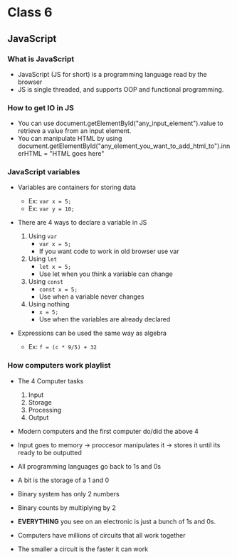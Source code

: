 # Class 6

## JavaScript

### What is JavaScript

- JavaScript (JS for short) is a programming language read by the browser
- JS is single threaded, and supports OOP and functional programming.

### How to get IO in JS

- You can use document.getElementById("any_input_element").value to retrieve a value from an input element.
- You can manipulate HTML by using document.getElementById("any_element_you_want_to_add_html_to").innerHTML = "HTML goes here"

### JavaScript variables

- Variables are containers for storing data
  - Ex: `var x = 5;`
  - Ex: `var y = 10;`

- There are 4 ways to declare a variable in JS
    1. Using `var`
        - `var x = 5;`
        - If you want code to work in old browser use var
    2. Using `let`
        - `let x = 5;`
        - Use let when you think a variable can change
    3. Using `const`
        - `const x = 5;`
        - Use when a variable never changes
    4. Using nothing
        - `x = 5;`
        - Use when the variables are already declared

- Expressions can be used the same way as algebra
  - Ex: `f = (c * 9/5) + 32`

### How computers work playlist

- The 4 Computer tasks
    1. Input
    2. Storage
    3. Processing
    4. Output

- Modern computers and the first computer do/did the above 4

- Input goes to memory -> proccesor manipulates it -> stores it until its ready to be outputted

- All programming languages go back to 1s and 0s

- A bit is the storage of a 1 and 0

- Binary system has only 2 numbers

- Binary counts by multiplying by 2

- **EVERYTHING** you see on an electronic is just a bunch of 1s and 0s.

- Computers have millions of circuits that all work together

- The smaller a circuit is the faster it can work
